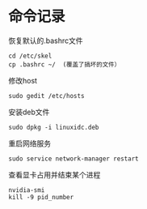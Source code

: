 # 命令记录
恢复默认的.bashrc文件

    cd /etc/skel
    cp .bashrc ~/  (覆盖了搞坏的文件）

修改host

    sudo gedit /etc/hosts

安装deb文件

    sudo dpkg -i linuxidc.deb

重启网络服务

    sudo service network-manager restart

查看显卡占用并结束某个进程

    nvidia-smi
    kill -9 pid_number
